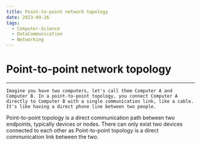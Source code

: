 ```yaml
---
title: Point-to-point network topology
date: 2023-09-26
tags:
  - Computer-Science
  - DataCommunication
  - Networking
---
```


# Point-to-point network topology

---

```
Imagine you have two computers, let's call them Computer A and Computer B. In a point-to-point topology, you connect Computer A directly to Computer B with a single communication link, like a cable. It's like having a direct phone line between two people.
```

Point-to-point topology is a direct communication path between two endpoints, typically devices or nodes. There can only exist two devices connected to each other as Point-to-point topology is a direct communication link between the two.

